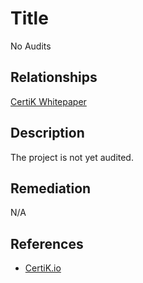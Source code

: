 # Title 
No Audits

## Relationships 
[CertiK Whitepaper](https://certik.foundation/whitepaper)

## Description 
The project is not yet audited.

## Remediation
N/A

## References 
* [CertiK.io](https://certik.io)
